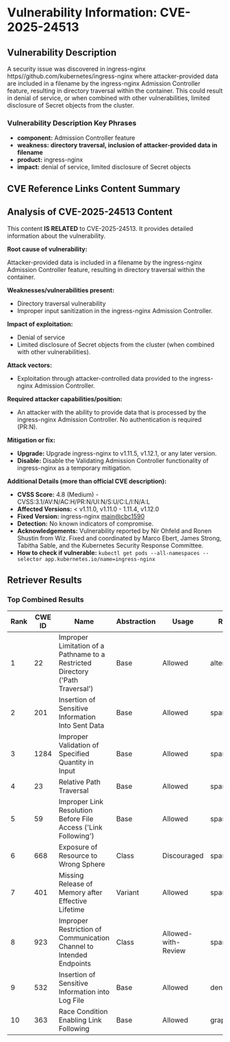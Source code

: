 # Vulnerability Information: CVE-2025-24513

## Vulnerability Description
A security issue was discovered in ingress-nginx https//github.com/kubernetes/ingress-nginx where attacker-provided data are included in a filename by the ingress-nginx Admission Controller feature, resulting in directory traversal within the container. This could result in denial of service, or when combined with other vulnerabilities, limited disclosure of Secret objects from the cluster.

### Vulnerability Description Key Phrases
- **component:** Admission Controller feature
- **weakness:** **directory traversal, inclusion of attacker-provided data in filename**
- **product:** ingress-nginx
- **impact:** denial of service, limited disclosure of Secret objects

## CVE Reference Links Content Summary
## Analysis of CVE-2025-24513 Content

This content **IS RELATED** to CVE-2025-24513. It provides detailed information about the vulnerability.

**Root cause of vulnerability:**

Attacker-provided data is included in a filename by the ingress-nginx Admission Controller feature, resulting in directory traversal within the container.

**Weaknesses/vulnerabilities present:**

*   Directory traversal vulnerability
*   Improper input sanitization in the ingress-nginx Admission Controller.

**Impact of exploitation:**

*   Denial of service
*   Limited disclosure of Secret objects from the cluster (when combined with other vulnerabilities).

**Attack vectors:**

*   Exploitation through attacker-controlled data provided to the ingress-nginx Admission Controller.

**Required attacker capabilities/position:**

*   An attacker with the ability to provide data that is processed by the ingress-nginx Admission Controller. No authentication is required (PR:N).

**Mitigation or fix:**

*   **Upgrade:** Upgrade ingress-nginx to v1.11.5, v1.12.1, or any later version.
*   **Disable:** Disable the Validating Admission Controller functionality of ingress-nginx as a temporary mitigation.

**Additional Details (more than official CVE description):**

*   **CVSS Score:** 4.8 (Medium) - CVSS:3.1/AV:N/AC:H/PR:N/UI:N/S:U/C:L/I:N/A:L
*   **Affected Versions:** < v1.11.0, v1.11.0 - 1.11.4, v1.12.0
*   **Fixed Version:** ingress-nginx [main@cbc1590](https://github.com/kubernetes/ingress-nginx/pull/13068/commits/cbc159094f6d1b1bf8cf1761eb119138d1f95df1)
*   **Detection:** No known indicators of compromise.
*   **Acknowledgements:** Vulnerability reported by Nir Ohfeld and Ronen Shustin from Wiz. Fixed and coordinated by Marco Ebert, James Strong, Tabitha Sable, and the Kubernetes Security Response Committee.
*   **How to check if vulnerable:** `kubectl get pods --all-namespaces --selector app.kubernetes.io/name=ingress-nginx`

## Retriever Results

### Top Combined Results

| Rank | CWE ID | Name | Abstraction | Usage  | Retrievers | Individual Scores |
|------|--------|------|-------------|-------|------------|-------------------|
| 1 | 22 | Improper Limitation of a Pathname to a Restricted Directory ('Path Traversal') | Base | Allowed | alternate_terms | 1.000 |
| 2 | 201 | Insertion of Sensitive Information Into Sent Data | Base | Allowed | sparse | 0.317 |
| 3 | 1284 | Improper Validation of Specified Quantity in Input | Base | Allowed | sparse | 0.316 |
| 4 | 23 | Relative Path Traversal | Base | Allowed | sparse | 0.313 |
| 5 | 59 | Improper Link Resolution Before File Access ('Link Following') | Base | Allowed | sparse | 0.309 |
| 6 | 668 | Exposure of Resource to Wrong Sphere | Class | Discouraged | sparse | 0.307 |
| 7 | 401 | Missing Release of Memory after Effective Lifetime | Variant | Allowed | sparse | 0.305 |
| 8 | 923 | Improper Restriction of Communication Channel to Intended Endpoints | Class | Allowed-with-Review | sparse | 0.302 |
| 9 | 532 | Insertion of Sensitive Information into Log File | Base | Allowed | dense | 0.569 |
| 10 | 363 | Race Condition Enabling Link Following | Base | Allowed | graph | 0.002 |

